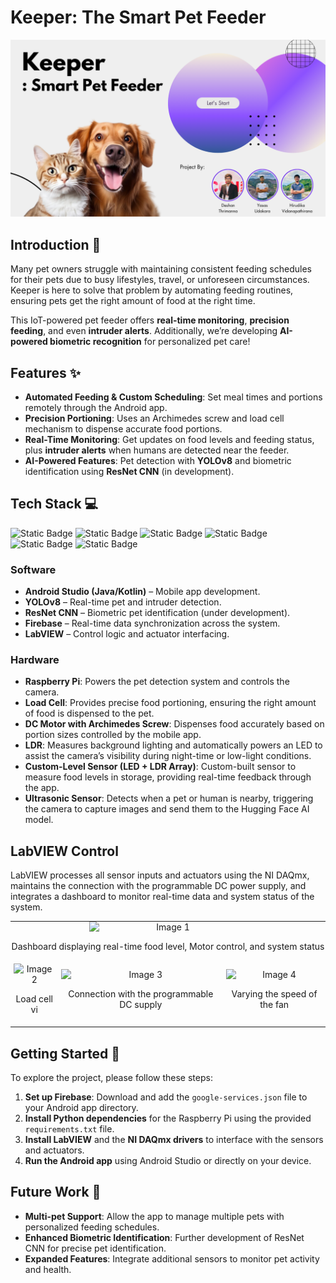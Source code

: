 # **Keeper: The Smart Pet Feeder**

![Smart Pet Feeder](https://github.com/deshan0/keeper-smart-pet-feeder/blob/207ea345081864286d60e732e49a061c5e962aa8/Images/Smart%20Pet%20Feeder.png)

## **Introduction 🚀**
Many pet owners struggle with maintaining consistent feeding schedules for their pets due to busy lifestyles, travel, or unforeseen circumstances. Keeper is here to solve that problem by automating feeding routines, ensuring pets get the right amount of food at the right time.

This IoT-powered pet feeder offers **real-time monitoring**, **precision feeding**, and even **intruder alerts**. Additionally, we’re developing **AI-powered biometric recognition** for personalized pet care!

## **Features ✨**
- **Automated Feeding & Custom Scheduling**: Set meal times and portions remotely through the Android app.
- **Precision Portioning**: Uses an Archimedes screw and load cell mechanism to dispense accurate food portions.
- **Real-Time Monitoring**: Get updates on food levels and feeding status, plus **intruder alerts** when humans are detected near the feeder.
- **AI-Powered Features**: Pet detection with **YOLOv8** and biometric identification using **ResNet CNN** (in development).

## **Tech Stack 💻**

![Static Badge](https://img.shields.io/badge/Kotlin-black?logo=kotlin)
![Static Badge](https://img.shields.io/badge/Python-black?logo=python)
![Static Badge](https://img.shields.io/badge/OpenCV-black?logo=opencv&logoColor=green)
![Static Badge](https://img.shields.io/badge/YOLO-black?logo=yolo)
![Static Badge](https://img.shields.io/badge/Firebase-black?logo=firebase&logoColor=%23EB844E)
![Static Badge](https://img.shields.io/badge/LabVIEW-black?logo=labview)
          
### **Software**

- **Android Studio (Java/Kotlin)** – Mobile app development.
- **YOLOv8** – Real-time pet and intruder detection.
- **ResNet CNN** – Biometric pet identification (under development).
- **Firebase** – Real-time data synchronization across the system.
- **LabVIEW** – Control logic and actuator interfacing.

### **Hardware**

- **Raspberry Pi**: Powers the pet detection system and controls the camera.
- **Load Cell**: Provides precise food portioning, ensuring the right amount of food is dispensed to the pet.
- **DC Motor with Archimedes Screw**: Dispenses food accurately based on portion sizes controlled by the mobile app.
- **LDR**: Measures background lighting and automatically powers an LED to assist the camera’s visibility during night-time or low-light conditions.
- **Custom-Level Sensor (LED + LDR Array)**: Custom-built sensor to measure food levels in storage, providing real-time feedback through the app.
- **Ultrasonic Sensor**: Detects when a pet or human is nearby, triggering the camera to capture images and send them to the Hugging Face AI model.

## **LabVIEW Control**

LabVIEW processes all sensor inputs and actuators using the NI DAQmx, maintains the connection with the programmable DC power supply, and integrates a dashboard to monitor real-time data and system status of the system.

<table style="width: 100%; border-collapse: collapse;">
  <tr>
    <td colspan="3" align="center" style="padding: 0;">
      <img src="images/interface.png" alt="Image 1" style="width: 50%; height: auto; display: block; margin: 0 auto;">
      <p align="center">Dashboard displaying real-time food level, Motor control, and system status</p>
    </td>
  </tr>
  <tr>
    <td style="padding: 5px; text-align: center;">
      <img src="images/main vi.png" alt="Image 2" style="width: 100%; height: auto; display: block;">
      <p>Load cell vi</p>
    </td>
    <td style="padding: 5px; text-align: center;">
      <img src="images/power supply connection.png" alt="Image 3" style="width: 100%; height: auto; display: block;">
      <p>Connection with the programmable DC supply</p>
    </td>
    <td style="padding: 5px; text-align: center;">
      <img src="images/fan speed regulation.png" alt="Image 4" style="width: 100%; height: auto; display: block;">
      <p>Varying the speed of the fan</p>
    </td>
  </tr>
</table>

## **Getting Started 🚀**

To explore the project, please follow these steps:

1. **Set up Firebase**: Download and add the `google-services.json` file to your Android app directory.
2. **Install Python dependencies** for the Raspberry Pi using the provided `requirements.txt` file.
3. **Install LabVIEW** and the **NI DAQmx drivers** to interface with the sensors and actuators.
4. **Run the Android app** using Android Studio or directly on your device.

## **Future Work 🔮**

- **Multi-pet Support**: Allow the app to manage multiple pets with personalized feeding schedules.
- **Enhanced Biometric Identification**: Further development of ResNet CNN for precise pet identification.
- **Expanded Features**: Integrate additional sensors to monitor pet activity and health.
